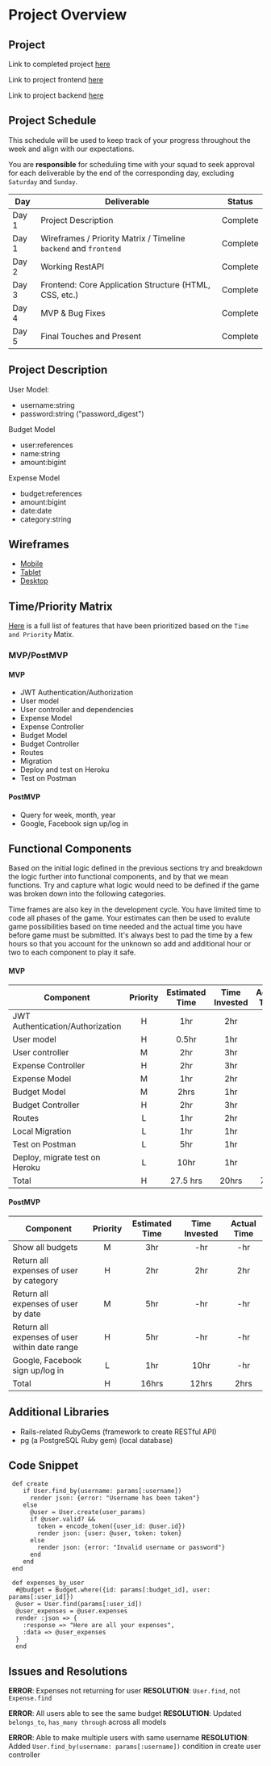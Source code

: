 # Project Overview

## Project

Link to completed project [here](https://squilliamp3.herokuapp.com/)

Link to project frontend [here](https://github.com/weilyl/project-3-frontend)

Link to project backend [here](https://github.com/weilyl/project-3-backend)

## Project Schedule

This schedule will be used to keep track of your progress throughout the week and align with our expectations.

You are **responsible** for scheduling time with your squad to seek approval for each deliverable by the end of the corresponding day, excluding `Saturday` and `Sunday`.

| Day   | Deliverable                                                      | Status     |
| ----- | ---------------------------------------------------------------- | ---------- |
| Day 1 | Project Description                                              | Complete   |
| Day 1 | Wireframes / Priority Matrix / Timeline `backend` and `frontend` | Complete   |
| Day 2 | Working RestAPI                                                  | Complete   |
| Day 3 | Frontend: Core Application Structure (HTML, CSS, etc.)           | Complete   |
| Day 4 | MVP & Bug Fixes                                                  | Complete   |
| Day 5 | Final Touches and Present                                        | Complete   |

## Project Description

User Model: 
- username:string
- password:string ("password_digest")

Budget Model
- user:references
- name:string
- amount:bigint

Expense Model
- budget:references
- amount:bigint
- date:date
- category:string

## Wireframes

- [Mobile](https://git.generalassemb.ly/SEIR-629/project-1-portfolio/blob/master/readme-assets/mobile.png)
- [Tablet](https://git.generalassemb.ly/SEIR-629/project-1-portfolio/blob/master/readme-assets/nav-highlight.gif)
- [Desktop](https://git.generalassemb.ly/SEIR-629/project-1-portfolio/blob/master/readme-assets/desktop.png)

## Time/Priority Matrix

[Here](https://res.cloudinary.com/dssciwyew/image/upload/v1598229178/Priority%20Matrix%20Backend%20P3.png) is a full list of features that have been prioritized based on the `Time and Priority` Matix.

### MVP/PostMVP

#### MVP

- JWT Authentication/Authorization
- User model
- User controller and dependencies
- Expense Model
- Expense Controller
- Budget Model
- Budget Controller
- Routes
- Migration
- Deploy and test on Heroku
- Test on Postman

#### PostMVP

- Query for week, month, year
- Google, Facebook sign up/log in

## Functional Components

Based on the initial logic defined in the previous sections try and breakdown the logic further into functional components, and by that we mean functions. Try and capture what logic would need to be defined if the game was broken down into the following categories.

Time frames are also key in the development cycle. You have limited time to code all phases of the game. Your estimates can then be used to evalute game possibilities based on time needed and the actual time you have before game must be submitted. It's always best to pad the time by a few hours so that you account for the unknown so add and additional hour or two to each component to play it safe.

#### MVP

| Component               | Priority | Estimated Time | Time Invested | Actual Time |
| ----------------------- | :------: | :------------: | :------------: | :---------: |
| JWT Authentication/Authorization   |    H     |      1hr       |     2hr        |     1hr     |
| User model                         |    H     |      0.5hr     |      1hr       |     -hr     |
| User controller                    |    M     |      2hr       |      3hr       |     -hr     |
| Expense Controller                 |    H     |      2hr       |      3hr       |     -hr     |
| Expense Model                      |    M     |      1hr       |      2hr       |     -hr     |
| Budget Model                       |    M     |      2hrs      |      1hr       |     -hr     |
| Budget Controller                  |    H     |      2hr       |      3hr       |     -hr     |
| Routes                             |    L     |      1hr       |      2hr       |     -hr     |
| Local Migration                    |    L     |      1hr       |      1hr       |     3hr     |
| Test on Postman                    |    L     |      5hr       |      1hr       |     -hr     |
| Deploy, migrate test on Heroku     |    L     |      10hr      |      1hr       |     3hr     |
| Total                              |    H     |    27.5 hrs    |      20hrs     |    7hrs     |

#### PostMVP

| Component                                        | Priority | Estimated Time | Time Invested  | Actual Time |
| ------------------------------------------------ | :------: | :------------: | :------------: | :---------: |
| Show all budgets                                 |    M     |      3hr       |      -hr       |     -hr     |
| Return all expenses of user by category          |    H     |      2hr       |      2hr       |     2hr     |
| Return all expenses of user by date              |    M     |      5hr       |      -hr       |     -hr     |
| Return all expenses of user within date range    |    H     |      5hr       |      -hr       |     -hr     |
|  Google, Facebook sign up/log in                 |    L     |      1hr       |      10hr      |     -hr     |
| Total                                            |    H     |     16hrs      |      12hrs     |    2hrs     |

## Additional Libraries

- Rails-related RubyGems (framework to create RESTful API)
- pg (a PostgreSQL Ruby gem) (local database)

## Code Snippet


```
 def create
    if User.find_by(username: params[:username])
      render json: {error: "Username has been taken"}
    else
      @user = User.create(user_params)
      if @user.valid? &&
        token = encode_token({user_id: @user.id})
        render json: {user: @user, token: token}
      else
        render json: {error: "Invalid username or password"}
      end
    end
 end
```

```
 def expenses_by_user
  #@budget = Budget.where({id: params[:budget_id], user: params[:user_id]})
  @user = User.find(params[:user_id])
  @user_expenses = @user.expenses
  render :json => {
    :response => "Here are all your expenses",
    :data => @user_expenses
  }
  end
```

## Issues and Resolutions


**ERROR**: Expenses not returning for user
**RESOLUTION**: `User.find`, not `Expense.find`

**ERROR**: All users able to see the same budget
**RESOLUTION**: Updated `belongs_to`, `has_many through` across all models

**ERROR**: Able to make multiple users with same username
**RESOLUTION**: Added `User.find_by(username: params[:username])` condition in create user controller
